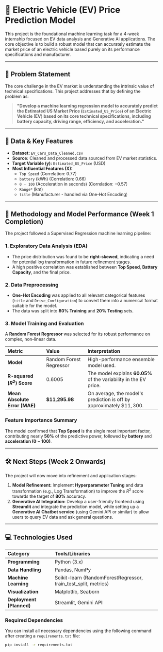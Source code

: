 # 🚗 Electric Vehicle (EV) Price Prediction Model

This project is the foundational machine learning task for a 4-week internship focused on EV data analysis and Generative AI applications. The core objective is to build a robust model that can accurately estimate the market price of an electric vehicle based purely on its performance specifications and manufacturer.

---

## 🎯 Problem Statement

The core challenge in the EV market is understanding the intrinsic value of technical specifications. This project addresses that by defining the problem as:

> **"Develop a machine learning regression model to accurately predict the Estimated US Market Price (`Estimated_US_Price`) of an Electric Vehicle (EV) based on its core technical specifications, including battery capacity, driving range, efficiency, and acceleration."**

---

## 💾 Data & Key Features

* **Dataset:** `EV_Cars_Data_Cleaned.csv`
* **Source:** Cleaned and processed data sourced from EV market statistics.
* **Target Variable ($\mathbf{y}$):** `Estimated_US_Price` (USD)
* **Most Influential Features ($\mathbf{X}$):**
    * `Top Speed` (Correlation: $0.77$)
    * `battery` (kWh) (Correlation: $0.66$)
    * `0 - 100` (Acceleration in seconds) (Correlation: $-0.57$)
    * `Range*` (km)
    * `title` (Manufacturer - handled via One-Hot Encoding)

---

## 🧠 Methodology and Model Performance (Week 1 Completion)

The project followed a Supervised Regression machine learning pipeline:

### 1. Exploratory Data Analysis (EDA)
* The price distribution was found to be **right-skewed**, indicating a need for potential log transformation in future refinement stages.
* A high positive correlation was established between **Top Speed**, **Battery Capacity**, and the final price.

### 2. Data Preprocessing
* **One-Hot Encoding** was applied to all relevant categorical features (`title` and `Drive_Configuration`) to convert them into a numerical format suitable for the model.
* The data was split into **80% Training** and **20% Testing** sets.

### 3. Model Training and Evaluation
A **Random Forest Regressor** was selected for its robust performance on complex, non-linear data.

| Metric | Value | Interpretation |
| :--- | :--- | :--- |
| **Model** | Random Forest Regressor | High-performance ensemble model used. |
| **R-squared ($R^2$) Score** | $0.6005$ | The model explains **$60.05\%$** of the variability in the EV price. |
| **Mean Absolute Error (MAE)** | **\$11,295.98** | On average, the model's prediction is off by approximately $\$11,300$. |

### Feature Importance Summary
The model confirmed that **Top Speed** is the single most important factor, contributing nearly **$50\%$** of the predictive power, followed by **battery** and **acceleration ($\mathbf{0 - 100}$)**.

---

## 🛠️ Next Steps (Week 2 Onwards)

The project will now move into refinement and application stages:

1.  **Model Refinement:** Implement **Hyperparameter Tuning** and data transformation (e.g., Log Transformation) to improve the $R^2$ score towards the target of $\mathbf{80\%}$ accuracy.
2.  **Generative AI Integration:** Develop a user-friendly frontend using **Streamlit** and integrate the prediction model, while setting up a **Generative AI Chatbot service** (using Gemini API or similar) to allow users to query EV data and ask general questions.

---

## 💻 Technologies Used

| Category | Tools/Libraries |
| :--- | :--- |
| **Programming** | Python (3.x) |
| **Data Handling** | Pandas, NumPy |
| **Machine Learning** | Scikit-learn (RandomForestRegressor, train\_test\_split, metrics) |
| **Visualization** | Matplotlib, Seaborn |
| **Deployment (Planned)** | Streamlit, Gemini API |

### Required Dependencies

You can install all necessary dependencies using the following command after creating a `requirements.txt` file:

```bash
pip install -r requirements.txt
